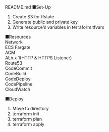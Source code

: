 README.md
■Set-Up
1. Create S3 for tfstate
2. Generate public and private key
3. Write resource's variables in terraform.tfvars

■Resources
<br />
Network
<br />
ECS Fargate
<br />
ACM
<br />
ALb x 1(HTTP & HTTPS Listener)
<br />
Route53
<br />
CodeCommit
<br />
CodeBuild
<br />
CodeDeploy
<br />
CodePipeline
<br />
CloudWatch
<br />

■Deploy
1. Move to direstory
2. terraform init
3. terraform plan
4. terraform apply
